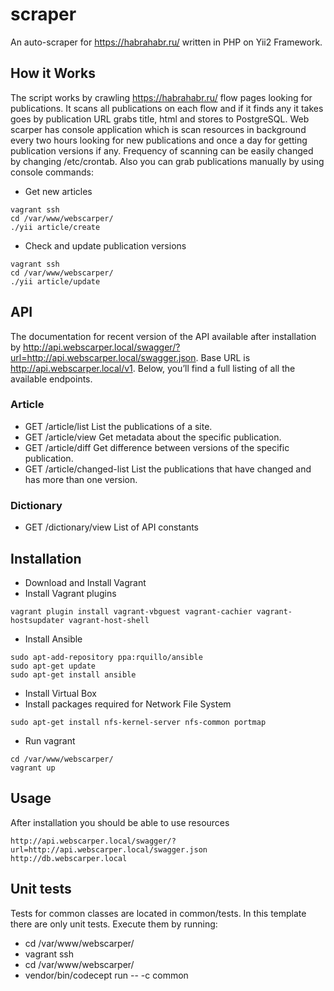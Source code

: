 scraper
=======
An auto-scraper for https://habrahabr.ru/ written in PHP on Yii2 Framework.

## How it Works

The script works by crawling https://habrahabr.ru/ flow pages looking for publications.
It scans all publications on each flow and if it finds any it takes goes by publication URL grabs title, html and stores to PostgreSQL.
Web scarper has console application which is scan resources in background every two hours looking for new publications and once a day for getting publication versions if any.
Frequency of scanning can be easily changed by changing /etc/crontab.
Also you can grab publications manually by using console commands:
* Get new articles
```
vagrant ssh
cd /var/www/webscarper/
./yii article/create
```
* Check and update publication versions
```
vagrant ssh
cd /var/www/webscarper/
./yii article/update
```

## API

The documentation for recent version of the API available after installation by http://api.webscarper.local/swagger/?url=http://api.webscarper.local/swagger.json.
Base URL is http://api.webscarper.local/v1.
Below, you’ll find a full listing of all the available endpoints.

### Article

* GET /article/list List the publications of a site.
* GET /article/view Get metadata about the specific publication.
* GET /article/diff Get difference between versions of the specific publication.
* GET /article/changed-list List the publications that have changed and has more than one version.

### Dictionary
* GET /dictionary/view List of API constants

## Installation

* Download and Install Vagrant
* Install Vagrant plugins
```
vagrant plugin install vagrant-vbguest vagrant-cachier vagrant-hostsupdater vagrant-host-shell
```
* Install Ansible
```
sudo apt-add-repository ppa:rquillo/ansible
sudo apt-get update
sudo apt-get install ansible
```
* Install Virtual Box
* Install packages required for Network File System
```
sudo apt-get install nfs-kernel-server nfs-common portmap
```
* Run vagrant
```
cd /var/www/webscarper/
vagrant up
```

## Usage

After installation you should be able to use resources
```
http://api.webscarper.local/swagger/?url=http://api.webscarper.local/swagger.json
http://db.webscarper.local
```

## Unit tests

Tests for common classes are located in common/tests. In this template there are only unit tests. Execute them by running:
* cd /var/www/webscarper/
* vagrant ssh
* cd /var/www/webscarper/
* vendor/bin/codecept run -- -c common
